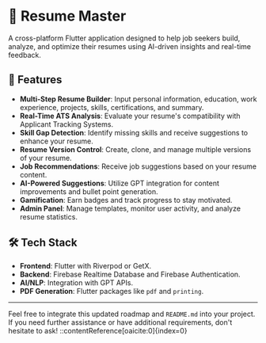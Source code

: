 # 📄 Resume Master

A cross-platform Flutter application designed to help job seekers build, analyze, and optimize their resumes using AI-driven insights and real-time feedback.

## 🚀 Features

- **Multi-Step Resume Builder**: Input personal information, education, work experience, projects, skills, certifications, and summary.
- **Real-Time ATS Analysis**: Evaluate your resume's compatibility with Applicant Tracking Systems.
- **Skill Gap Detection**: Identify missing skills and receive suggestions to enhance your resume.
- **Resume Version Control**: Create, clone, and manage multiple versions of your resume.
- **Job Recommendations**: Receive job suggestions based on your resume content.
- **AI-Powered Suggestions**: Utilize GPT integration for content improvements and bullet point generation.
- **Gamification**: Earn badges and track progress to stay motivated.
- **Admin Panel**: Manage templates, monitor user activity, and analyze resume statistics.

## 🛠️ Tech Stack

- **Frontend**: Flutter with Riverpod or GetX.
- **Backend**: Firebase Realtime Database and Firebase Authentication.
- **AI/NLP**: Integration with GPT APIs.
- **PDF Generation**: Flutter packages like `pdf` and `printing`.

---

Feel free to integrate this updated roadmap and `README.md` into your project. If you need further assistance or have additional requirements, don't hesitate to ask!
::contentReference[oaicite:0]{index=0}
